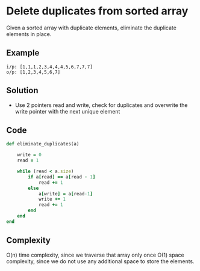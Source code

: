 # Delete duplicates from sorted array
Given a sorted array with duplicate elements, eliminate the duplicate elements in place.

## Example
```
i/p: [1,1,1,2,3,4,4,4,5,6,7,7,7]
o/p: [1,2,3,4,5,6,7]
```

## Solution
- Use 2 pointers read and write, check for duplicates and overwrite the write pointer with the next unique element

## Code
```ruby
def eliminate_duplicates(a)

    write = 0
    read = 1

    while (read < a.size)
        if a[read] == a[read - 1]
            read += 1
        else
            a[write] = a[read-1]
            write += 1
            read += 1
        end
    end
end
```

## Complexity
O(n) time complexity, since we traverse that array only once
O(1) space complexity, since we do not use any additional space to store the elements.
